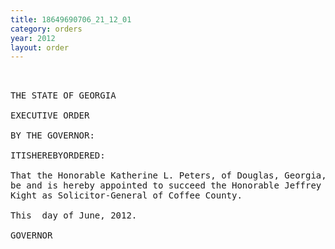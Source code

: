 ```yaml
---
title: 18649690706_21_12_01
category: orders
year: 2012
layout: order
---
```


<pre> 

THE STATE OF GEORGIA

EXECUTIVE ORDER

BY THE GOVERNOR:

ITISHEREBYORDERED:

That the Honorable Katherine L. Peters, of Douglas, Georgia,
be and is hereby appointed to succeed the Honorable Jeffrey
Kight as Solicitor-General of Coffee County.

This  day of June, 2012.

GOVERNOR

</pre>
